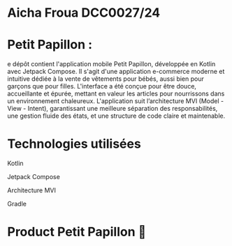 # Aicha Froua DCC0027/24

 # Petit Papillon :
 e dépôt contient l'application mobile Petit Papillon, développée en Kotlin avec Jetpack Compose. Il s'agit d'une application e-commerce moderne et intuitive dédiée à la vente de vêtements pour bébés, aussi bien pour garçons que pour filles.
L'interface a été conçue pour être douce, accueillante et épurée, mettant en valeur les articles pour nourrissons dans un environnement chaleureux.
L'application suit l’architecture MVI (Model - View - Intent), garantissant une meilleure séparation des responsabilités, une gestion fluide des états, et une structure de code claire et maintenable.

# Technologies utilisées
Kotlin

Jetpack Compose

Architecture MVI

Gradle

# Product Petit Papillon 🦋
